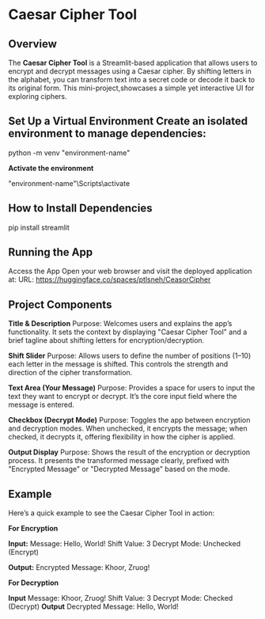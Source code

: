# Caesar Cipher Tool

## Overview
The **Caesar Cipher Tool** is a Streamlit-based application that allows users to encrypt and decrypt messages using a Caesar cipher. By shifting letters in the alphabet, 
you can transform text into a secret code or decode it back to its original form. This mini-project,showcases a simple yet interactive UI for exploring ciphers.

## Set Up a Virtual Environment Create an isolated environment to manage dependencies:

python -m venv "environment-name"

**Activate the environment**

"environment-name"\Scripts\activate

## How to Install Dependencies

pip install streamlit

## Running the App

Access the App Open your web browser and visit the deployed application at:
URL: https://huggingface.co/spaces/ptlsneh/CeasorCipher

## Project Components

**Title & Description**
Purpose: Welcomes users and explains the app’s functionality. It sets the context by displaying "Caesar Cipher Tool" and a brief tagline about shifting letters for encryption/decryption.

**Shift Slider**
Purpose: Allows users to define the number of positions (1–10) each letter in the message is shifted. This controls the strength and direction of the cipher transformation.

**Text Area (Your Message)**
Purpose: Provides a space for users to input the text they want to encrypt or decrypt. It’s the core input field where the message is entered.

**Checkbox (Decrypt Mode)**
Purpose: Toggles the app between encryption and decryption modes. When unchecked, it encrypts the message; when checked, it decrypts it, offering flexibility in how the cipher is applied.

**Output Display**
Purpose: Shows the result of the encryption or decryption process. It presents the transformed message clearly, prefixed with "Encrypted Message" or "Decrypted Message" based on the mode.

## Example
Here’s a quick example to see the Caesar Cipher Tool in action:

**For Encryption**

**Input:**
Message: Hello, World!
Shift Value: 3
Decrypt Mode: Unchecked (Encrypt)


**Output:**
Encrypted Message: Khoor, Zruog!

**For Decryption**

**Input**
Message: Khoor, Zruog!
Shift Value: 3
Decrypt Mode: Checked (Decrypt)
**Output**
Decrypted Message: Hello, World!

